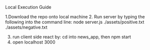 Local Execution Guide 


1.Download the repo onto local machine 
2. Run server by typing the following into the command line: node server.js ./assets/positive.txt ./assets/negative.txt

3. run client side react by: cd into news_app, then npm start
4. open localhost 3000
